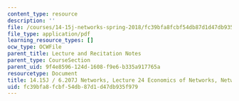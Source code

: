 ```yaml
---
content_type: resource
description: ''
file: /courses/14-15j-networks-spring-2018/fc39bfa8fcbf54db87d1d47db935f979_MIT14_15JS18_lec24.pdf
file_type: application/pdf
learning_resource_types: []
ocw_type: OCWFile
parent_title: Lecture and Recitation Notes
parent_type: CourseSection
parent_uid: 9f4e8596-124d-1608-f9e6-b335a917765a
resourcetype: Document
title: 14.15J / 6.207J Networks, Lecture 24 Economics of Networks, Network Formation
uid: fc39bfa8-fcbf-54db-87d1-d47db935f979
---
```

